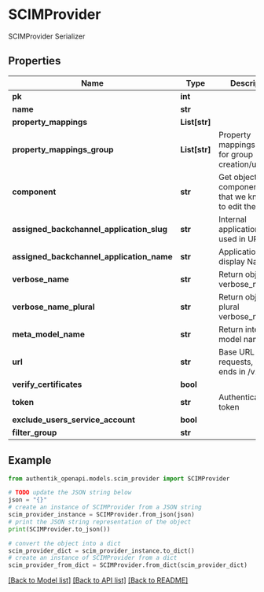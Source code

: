 # SCIMProvider

SCIMProvider Serializer

## Properties

Name | Type | Description | Notes
------------ | ------------- | ------------- | -------------
**pk** | **int** |  | [readonly] 
**name** | **str** |  | 
**property_mappings** | **List[str]** |  | [optional] 
**property_mappings_group** | **List[str]** | Property mappings used for group creation/updating. | [optional] 
**component** | **str** | Get object component so that we know how to edit the object | [readonly] 
**assigned_backchannel_application_slug** | **str** | Internal application name, used in URLs. | [readonly] 
**assigned_backchannel_application_name** | **str** | Application&#39;s display Name. | [readonly] 
**verbose_name** | **str** | Return object&#39;s verbose_name | [readonly] 
**verbose_name_plural** | **str** | Return object&#39;s plural verbose_name | [readonly] 
**meta_model_name** | **str** | Return internal model name | [readonly] 
**url** | **str** | Base URL to SCIM requests, usually ends in /v2 | 
**verify_certificates** | **bool** |  | [optional] 
**token** | **str** | Authentication token | 
**exclude_users_service_account** | **bool** |  | [optional] 
**filter_group** | **str** |  | [optional] 

## Example

```python
from authentik_openapi.models.scim_provider import SCIMProvider

# TODO update the JSON string below
json = "{}"
# create an instance of SCIMProvider from a JSON string
scim_provider_instance = SCIMProvider.from_json(json)
# print the JSON string representation of the object
print(SCIMProvider.to_json())

# convert the object into a dict
scim_provider_dict = scim_provider_instance.to_dict()
# create an instance of SCIMProvider from a dict
scim_provider_from_dict = SCIMProvider.from_dict(scim_provider_dict)
```
[[Back to Model list]](../README.md#documentation-for-models) [[Back to API list]](../README.md#documentation-for-api-endpoints) [[Back to README]](../README.md)


